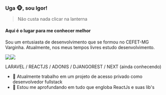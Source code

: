 ### Uga :monkey_face:, sou Igor!
> Não custa nada clicar na lanterna
#### Aqui é o lugar para me conhecer melhor
Sou um entusiasta de desenvolvimento que se formou no CEFET-MG Varginha. Atualmente, nos meus tempos livres estudo desenvolvimento.
<!-- trabalho na empresa SharkDev como desenvolvedor, e  -->
<a href = "mailto:contato@igorazevedost@gmail.com"><img src="https://img.shields.io/badge/Gmail-D14836?style=for-the-badge&logo=gmail&logoColor=white" target="_blank"></a><a href = "https://www.linkedin.com/in/igor-azevedo-a301b2218/"><img src="https://img.shields.io/badge/LinkedIn-0077B5?style=for-the-badge&logo=linkedin&logoColor=white" target="_blank"></a>

LARAVEL / REACTJS / ADONIS / DJANGOREST / NEXT (ainda conhecendo)

- 🔭 Atualmente trabalho em um projeto de acesso privado como desenvolvedor fullstack
- 🌱 Estou me aprofundando em tudo que engloba ReactJs e suas lib's 

<!-- ## Github Stats -->
<!-- ![Github Stats](https://github-readme-stats.vercel.app/api?username=Inguim&show_icons=true&theme=radical&count_private=true&include_all_commits=true) -->
